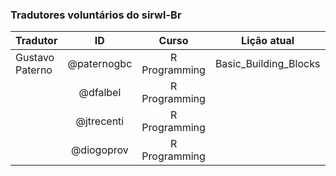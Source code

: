 ### Tradutores voluntários do __sirwl-Br__

| Tradutor   |      ID      | Curso | Lição atual | Revisão? |
|----------|:-------------:|:-------------:|:-------------:|:-------------:|
| Gustavo Paterno | @paternogbc | R Programming|  Basic_Building_Blocks |     Não        |            
|                 | @dfalbel    | R Programming|                        |     Não        |
|                 | @jtrecenti  | R Programming|                        |     Não        |
|                 | @diogoprov  | R Programming|                        |     Não        |

